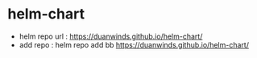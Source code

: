 # helm-chart

* helm repo url : https://duanwinds.github.io/helm-chart/
* add repo : helm repo add bb https://duanwinds.github.io/helm-chart/
